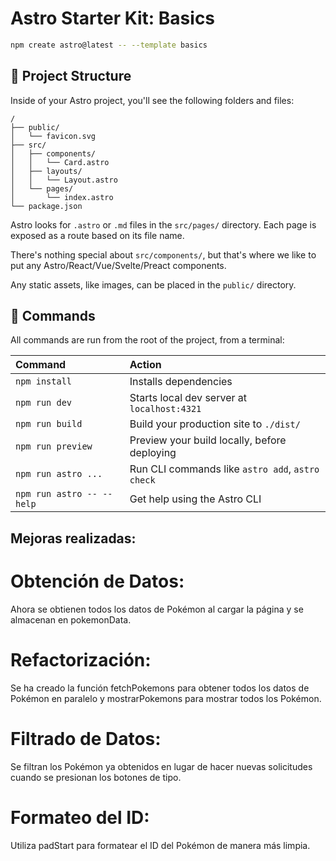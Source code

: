 # Astro Starter Kit: Basics

```sh
npm create astro@latest -- --template basics
```
## 🚀 Project Structure

Inside of your Astro project, you'll see the following folders and files:

```text
/
├── public/
│   └── favicon.svg
├── src/
│   ├── components/
│   │   └── Card.astro
│   ├── layouts/
│   │   └── Layout.astro
│   └── pages/
│       └── index.astro
└── package.json
```

Astro looks for `.astro` or `.md` files in the `src/pages/` directory. Each page is exposed as a route based on its file name.

There's nothing special about `src/components/`, but that's where we like to put any Astro/React/Vue/Svelte/Preact components.

Any static assets, like images, can be placed in the `public/` directory.

## 🧞 Commands

All commands are run from the root of the project, from a terminal:

| Command                   | Action                                           |
| :------------------------ | :----------------------------------------------- |
| `npm install`             | Installs dependencies                            |
| `npm run dev`             | Starts local dev server at `localhost:4321`      |
| `npm run build`           | Build your production site to `./dist/`          |
| `npm run preview`         | Preview your build locally, before deploying     |
| `npm run astro ...`       | Run CLI commands like `astro add`, `astro check` |
| `npm run astro -- --help` | Get help using the Astro CLI                     |


## Mejoras realizadas:
# Obtención de Datos: 
Ahora se obtienen todos los datos de Pokémon al cargar la página y se almacenan en pokemonData.

# Refactorización: 
Se ha creado la función fetchPokemons para obtener todos los datos de Pokémon en paralelo y mostrarPokemons para mostrar todos los Pokémon.

# Filtrado de Datos: 
Se filtran los Pokémon ya obtenidos en lugar de hacer nuevas solicitudes cuando se presionan los botones de tipo.

# Formateo del ID: 
Utiliza padStart para formatear el ID del Pokémon de manera más limpia.

